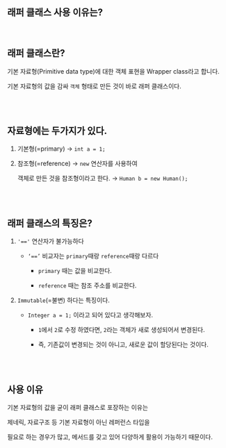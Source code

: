 ## 래퍼 클래스 사용 이유는?

<br/>

## 래퍼 클래스란?

기본 자료형(Primitive data type)에 대한 객체 표현을 Wrapper class라고 합니다.

기본 자료형의 값을 감싸 `객체` 형태로 만든 것이 바로 래퍼 클래스이다.

<br/><br/>

## 자료형에는 두가지가 있다.

1. 기본형(=primary) → `int a = 1;`

2. 참조형(=reference) → `new` 연산자를 사용하여 
    
    객체로 만든 것을 참조형이라고 한다. → `Human b = new Human();`
    

<br/><br/>

## 래퍼 클래스의 특징은?

1. `'=='` 연산자가 불가능하다

    - `‘==’` 비교자는 `primary`때랑 `reference`때랑 다르다

        - `primary` 때는 값을 비교한다.

        - `reference` 때는 참조 주소를 비교한다.

2. `Immutable`(=불변) 하다는 특징이다.
   
    - `Integer a = 1;` 이라고 되어 있다고 생각해보자.

        - `1`에서 `2`로 수정 하였다면, `2`라는 객체가 새로 생성되어서 변경된다.

        - 즉, 기존값이 변경되는 것이 아니고, 새로운 값이 할당된다는 것이다.

<br/><br/>

## 사용 이유

기본 자료형의 값을 굳이 래퍼 클래스로 포장하는 이유는 

제네릭, 자료구조 등 기본 자료형이 아닌 레퍼런스 타입을 

필요로 하는 경우가 많고, 메서드를 갖고 있어 다양하게 활용이 가능하기 때문이다.